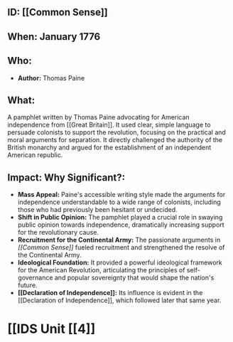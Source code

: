 ## ID: [[Common Sense]] 
## When: January 1776

## Who:
* **Author:** Thomas Paine

## What:
A pamphlet written by Thomas Paine advocating for American independence from [[Great Britain]].  It used clear, simple language to persuade colonists to support the revolution, focusing on the practical and moral arguments for separation.  It directly challenged the authority of the British monarchy and argued for the establishment of an independent American republic.

## Impact: Why Significant?:
* **Mass Appeal:** Paine's accessible writing style made the arguments for independence understandable to a wide range of colonists, including those who had previously been hesitant or undecided.
* **Shift in Public Opinion:**  The pamphlet played a crucial role in swaying public opinion towards independence, dramatically increasing support for the revolutionary cause.
* **Recruitment for the Continental Army:** The passionate arguments in *[[Common Sense]]* fueled recruitment and strengthened the resolve of the Continental Army.
* **Ideological Foundation:** It provided a powerful ideological framework for the American Revolution, articulating the principles of self-governance and popular sovereignty that would shape the nation's future.
* **[[Declaration of Independence]]:** Its influence is evident in the [[Declaration of Independence]], which followed later that same year.


# [[IDS Unit [[4]]
